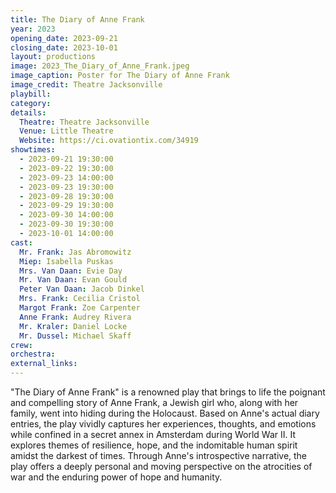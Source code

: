 ```yaml
---
title: The Diary of Anne Frank
year: 2023
opening_date: 2023-09-21
closing_date: 2023-10-01
layout: productions
image: 2023_The_Diary_of_Anne_Frank.jpeg
image_caption: Poster for The Diary of Anne Frank
image_credit: Theatre Jacksonville
playbill: 
category: 
details:
  Theatre: Theatre Jacksonville
  Venue: Little Theatre
  Website: https://ci.ovationtix.com/34919
showtimes:
  - 2023-09-21 19:30:00
  - 2023-09-22 19:30:00
  - 2023-09-23 14:00:00
  - 2023-09-23 19:30:00
  - 2023-09-28 19:30:00
  - 2023-09-29 19:30:00
  - 2023-09-30 14:00:00
  - 2023-09-30 19:30:00
  - 2023-10-01 14:00:00
cast:
  Mr. Frank: Jas Abromowitz
  Miep: Isabella Puskas
  Mrs. Van Daan: Evie Day
  Mr. Van Daan: Evan Gould           
  Peter Van Daan: Jacob Dinkel
  Mrs. Frank: Cecilia Cristol
  Margot Frank: Zoe Carpenter
  Anne Frank: Audrey Rivera       
  Mr. Kraler: Daniel Locke          
  Mr. Dussel: Michael Skaff         
crew:
orchestra:
external_links:
---
```

"The Diary of Anne Frank" is a renowned play that brings to life the poignant and compelling story of Anne Frank, a Jewish girl who, along with her family, went into hiding during the Holocaust. Based on Anne's actual diary entries, the play vividly captures her experiences, thoughts, and emotions while confined in a secret annex in Amsterdam during World War II. It explores themes of resilience, hope, and the indomitable human spirit amidst the darkest of times. Through Anne's introspective narrative, the play offers a deeply personal and moving perspective on the atrocities of war and the enduring power of hope and humanity.